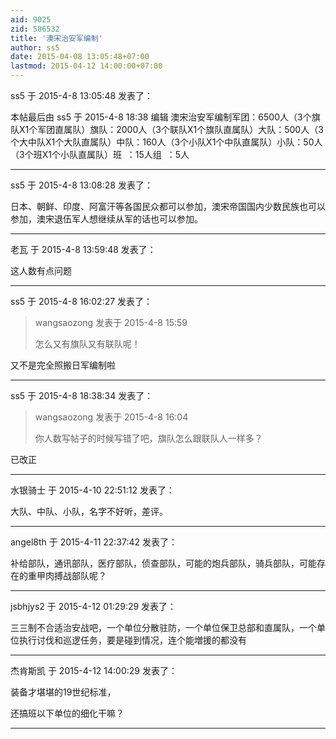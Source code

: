 ```yaml
---
aid: 9025
zid: 586532
title: '澳宋治安军编制'
author: ss5
date: 2015-04-08 13:05:48+07:00
lastmod: 2015-04-12 14:00:00+07:00
---
```


ss5 于 2015-4-8 13:05:48 发表了：

本帖最后由 ss5 于 2015-4-8 18:38 编辑 澳宋治安军编制军团：6500人（3个旗队X1个军团直属队）旗队：2000人（3个联队X1个旗队直属队）大队：500人（3个大中队X1个大队直属队）中队：160人（3个小队X1个中队直属队）小队：50人（3个班X1个小队直属队）班  ：15人组  ：5人

---------

ss5 于 2015-4-8 13:08:28 发表了：

日本、朝鲜、印度、阿富汗等各国民众都可以参加，澳宋帝国国内少数民族也可以参加，澳宋退伍军人想继续从军的话也可以参加。

---------

老瓦 于 2015-4-8 13:59:48 发表了：

这人数有点问题

---------

ss5 于 2015-4-8 16:02:27 发表了：

> wangsaozong 发表于 2015-4-8 15:59
> 
> 怎么又有旗队又有联队呢！



又不是完全照搬日军编制啦

---------

ss5 于 2015-4-8 18:38:34 发表了：

> wangsaozong 发表于 2015-4-8 16:04
> 
> 你人数写帖子的时候写错了吧，旗队怎么跟联队人一样多？



已改正

---------

水银骑士 于 2015-4-10 22:51:12 发表了：

大队、中队、小队，名字不好听，差评。

---------

angel8th 于 2015-4-11 22:37:42 发表了：

补给部队，通讯部队，医疗部队，侦查部队，可能的炮兵部队，骑兵部队，可能存在的重甲肉搏战部队呢？

---------

jsbhjys2 于 2015-4-12 01:29:29 发表了：

三三制不合适治安战吧，一个单位分散驻防，一个单位保卫总部和直属队，一个单位执行讨伐和巡逻任务，要是碰到情况，连个能増援的都没有

---------

杰肯斯凯 于 2015-4-12 14:00:29 发表了：

装备才堪堪的19世纪标准，

还搞班以下单位的细化干嘛？

---------


